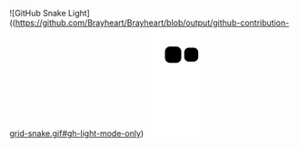 

![GitHub Snake Light]((https://github.com/Brayheart/Brayheart/blob/output/github-contribution-grid-snake.gif#gh-light-mode-only)
![GitHub Snake Dark](https://github.com/Brayheart/Brayheart/blob/output/github-contribution-grid-snake.svg#gh-dark-mode-only)
